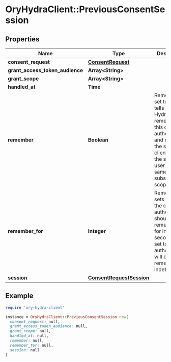# OryHydraClient::PreviousConsentSession

## Properties

| Name | Type | Description | Notes |
| ---- | ---- | ----------- | ----- |
| **consent_request** | [**ConsentRequest**](ConsentRequest.md) |  | [optional] |
| **grant_access_token_audience** | **Array&lt;String&gt;** |  | [optional] |
| **grant_scope** | **Array&lt;String&gt;** |  | [optional] |
| **handled_at** | **Time** |  | [optional] |
| **remember** | **Boolean** | Remember, if set to true, tells ORY Hydra to remember this consent authorization and reuse it if the same client asks the same user for the same, or a subset of, scope. | [optional] |
| **remember_for** | **Integer** | RememberFor sets how long the consent authorization should be remembered for in seconds. If set to &#x60;0&#x60;, the authorization will be remembered indefinitely. | [optional] |
| **session** | [**ConsentRequestSession**](ConsentRequestSession.md) |  | [optional] |

## Example

```ruby
require 'ory-hydra-client'

instance = OryHydraClient::PreviousConsentSession.new(
  consent_request: null,
  grant_access_token_audience: null,
  grant_scope: null,
  handled_at: null,
  remember: null,
  remember_for: null,
  session: null
)
```

